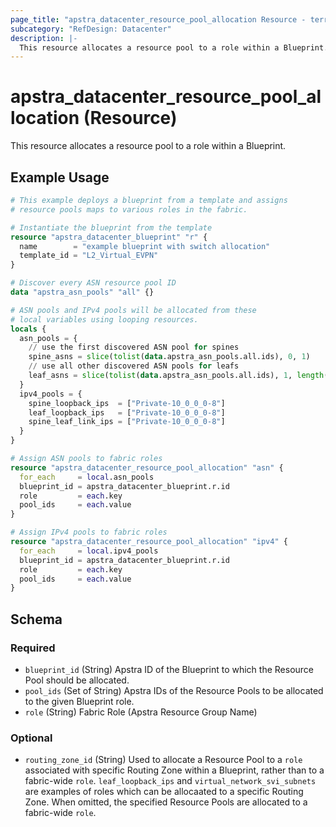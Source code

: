 ```yaml
---
page_title: "apstra_datacenter_resource_pool_allocation Resource - terraform-provider-apstra"
subcategory: "RefDesign: Datacenter"
description: |-
  This resource allocates a resource pool to a role within a Blueprint.
---
```


# apstra_datacenter_resource_pool_allocation (Resource)

This resource allocates a resource pool to a role within a Blueprint.


## Example Usage

```terraform
# This example deploys a blueprint from a template and assigns
# resource pools maps to various roles in the fabric.

# Instantiate the blueprint from the template
resource "apstra_datacenter_blueprint" "r" {
  name        = "example blueprint with switch allocation"
  template_id = "L2_Virtual_EVPN"
}

# Discover every ASN resource pool ID
data "apstra_asn_pools" "all" {}

# ASN pools and IPv4 pools will be allocated from these
# local variables using looping resources.
locals {
  asn_pools = {
    // use the first discovered ASN pool for spines
    spine_asns = slice(tolist(data.apstra_asn_pools.all.ids), 0, 1)
    // use all other discovered ASN pools for leafs
    leaf_asns = slice(tolist(data.apstra_asn_pools.all.ids), 1, length(data.apstra_asn_pools.all.ids))
  }
  ipv4_pools = {
    spine_loopback_ips  = ["Private-10_0_0_0-8"]
    leaf_loopback_ips   = ["Private-10_0_0_0-8"]
    spine_leaf_link_ips = ["Private-10_0_0_0-8"]
  }
}

# Assign ASN pools to fabric roles
resource "apstra_datacenter_resource_pool_allocation" "asn" {
  for_each     = local.asn_pools
  blueprint_id = apstra_datacenter_blueprint.r.id
  role         = each.key
  pool_ids     = each.value
}

# Assign IPv4 pools to fabric roles
resource "apstra_datacenter_resource_pool_allocation" "ipv4" {
  for_each     = local.ipv4_pools
  blueprint_id = apstra_datacenter_blueprint.r.id
  role         = each.key
  pool_ids     = each.value
}
```

<!-- schema generated by tfplugindocs -->
## Schema

### Required

- `blueprint_id` (String) Apstra ID of the Blueprint to which the Resource Pool should be allocated.
- `pool_ids` (Set of String) Apstra IDs of the Resource Pools to be allocated to the given Blueprint role.
- `role` (String) Fabric Role (Apstra Resource Group Name)

### Optional

- `routing_zone_id` (String) Used to allocate a Resource Pool to a `role` associated with specific Routing Zone within a Blueprint, rather than to a fabric-wide `role`. `leaf_loopback_ips` and `virtual_network_svi_subnets` are examples of roles which can be allocaated to a specific Routing Zone. When omitted, the specified Resource Pools are allocated to a fabric-wide `role`.
